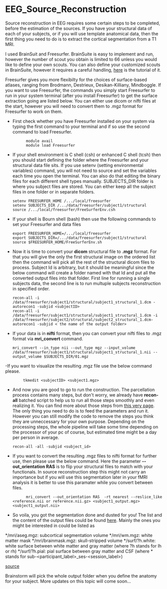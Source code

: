 # EEG_Source_Reconstruction


Source reconstruction in EEG requires some certain steps to be completed, before the estimation of the sources. If you have your structural data of each of your subjects, or if you will use template anatomical data, then the first thing you need to do is to extract the cortical segmentation from a T1 MRI.

I used BrainSuit and Freesurfer. BrainSuite is easy to implement and run, however the number of scout you obtain is limited to 66 unless you would like to define your own scouts. You can also define your customized scouts in BrainSuite, however it requires a careful handling, [here](http://brainsuite.org/video-tutorials/custom-atlas/) is the tutorial of it. 

Freesurfer gives you more flexibilty for the choices of surface-based atlases, ranging from Brodmann, Destrieux, Desikan-Killiany,  Mindboggle. If you want to use Freesurfer, the commands you simply start Freesurfer to run in your system terminal (after you install Freesurfer) to get the surface extraction going are listed below. You can either use dicom or nifti files at the start, however you will need to convert them to .mgz format for Freesurfer to work on them.

- First check whether you have Freesurfer installed on your system via typing the first command to your terminal and if so use the second command to load Freesurfer.

            module avail
            module load Freesurfer

- If your shell environment is C shell (csh) or enhanced C shell (tcsh) then you should start defining the folder where the Freesurfer and your structural data file sits. If you use setenv (setting environmental variables) command, you will not need to source and set the variables each time you open the terminal. You can also do that editing the binary files for each different shell types manually. SUBJECTS_DIR folder is where you subject files are stored. You can either keep all the subject files in one folder or in separate folders.

      setenv FREESURFER_HOME /.../local/freesurfer
      setenv SUBJECTS_DIR /.../data/freesurfer/subject1/structural
      source /.../local/freesurfer/FreeSurferEnv.csh


- If your shell is Bourn shell (bash) then use the following commands to set your Freesurfer and data files

      export FREESURFER_HOME=/.../local/freesurfer
      export SUBJECTS_DIR=/.../data/freesurfer/subject1/structural
      source $FREESURFER_HOME/FreeSurferEnv.sh

- Now it is time to convert your **dicom** structural file to **.mgz** format. For that you will give the only the first structural image on the ordered list then the command will pick all the rest of the structural dicom files to process. Subject Id is arbitrary, but it should be meaningful since the below command will create a folder named with that Id and put all the converted output files into that folder. First line for running a single subjects data, the second line is to run multuple subjects reconstruction in specified order.

      recon-all -i /data/freesurfer/subject1/structural/subject1_structural_1.dcm -autorecon1 -subjid <subjectID>
      recon-all -i /data/freesurfer/subject1/structural/subject1_structural_1.dcm -i /data/freesurfer/subject2/structural/subject2_structural_1.dcm-autorecon1 -subjid < the name of the output folder>


- If your data is in **nifti** format, then you can convert your nifti files to .mgz format via **mri_convert** command. 

      mri_convert --in_type nii --out_type mgz --input_volume /data/freesurfer/subject1/structural/subject1_structural_1.nii --      output_volume $SUBJECTS_DIR/01.mgz

-If you want to visualize the resulting .mgz file use the below command please. 

            tkmedit <subjectID> <subject1.mgz>

- And now you are good to go to run the construction. The parcellation process contains many steps, but don't worry, we already have **recon-all** batched script to help us to run all those steps smoothly and even realizing it. You can find more about those steps from [this very page](http://surfer.nmr.mgh.harvard.edu/fswiki/ReconAllDevTable). The only thing you need to do is to feed the parameters and run it. However you can still modify the code to remove the steps you think they are unneccessary for your own purpose. Depending on the processing steps, the whole pipeline will take some time depending on the processor of your pc of course, but estimated time might be a day per person in average.

      recon-all -all -subjid <subject_id>
      
 - If you want to convert the resulting .mgz files to nifti format for further use, then please use the below command. Here the parameter **--out_orientation RAS** is to flip your structural files to match with your functionals. In source reconstruction step this might not carry an importance but if you will use this segmentation later in your fMRI analysis it is better to use this paramater while you convert between files. 
 
             mri_convert --out_orientation RAS  -rt nearest --reslice_like <reference.nii or reference.nii.gz> <subject1_output.mgz> <subject1_output.nii>



- So voila, you got the segmentation done and dusted for you! The list and the content of the output files could be found [here](https://surfer.nmr.mgh.harvard.edu/fswiki/ReconAllOutputFiles). Mainly the ones you might be interested in could be listed as 

*/mri/aseg.mgz: subcortical segmentation volume
*/mri/wm.mgz: white matter mask
*/mri/brainmask.mgz: skull-stripped volume
*/surf/?h.white: white surface between white matter and gray matter (where ?h stands for lh or rh)
*/surf/?h.pial: pial surface between gray matter and CSF (where * stands for sub-<participant_label>_ses-<session_label>) 

[source](http://www.clinica.run/doc/Pipelines/T1_FreeSurfer/)

Brainstorm will pick the whole output folder when you define the anatomy for your subject. More updates on this topic will come soon... 



